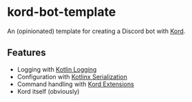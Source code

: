 # kord-bot-template

An (opinionated) template for creating a Discord bot with [Kord](https://github.com/kordlib/kord).

## Features

- Logging with [Kotlin Logging](https://github.com/MicroUtils/kotlin-logging)
- Configuration with [Kotlinx Serialization](https://github.com/Kotlin/kotlinx.serialization)
- Command handling with [Kord Extensions](https://github.com/Kord-Extensions/kord-extensions)
- Kord itself (obviously)